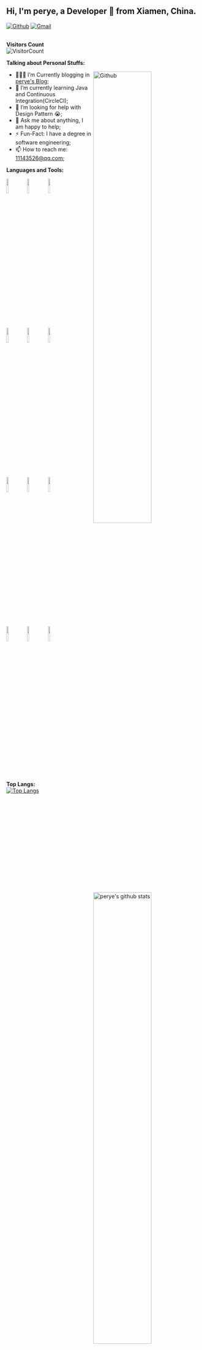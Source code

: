 <!-- Your title -->
## Hi, I'm perye, a Developer 🚀 from Xiamen, China.

<!-- Your badges
You can use the website to generate badges: https://shields.io/
-->

[![Github](https://img.shields.io/badge/-Github-000?style=flat&logo=Github&logoColor=white)](https://github.com/perye)
[![Gmail](https://img.shields.io/badge/-Gmail-c14438?style=flat&logo=Gmail&logoColor=white)](mailto:peryedev@gmail.com)

<br>**Visitors Count**  
![VisitorCount](https://profile-counter.glitch.me/{perye}/count.svg)

<!-- Talking about you -->
**Talking about Personal Stuffs:**

<!-- Any image aligned to the right. Beware the width -->
<img width="55%" align="right" alt="Github" src="https://raw.githubusercontent.com/onimur/.github/master/.resources/git-header.svg" />

- 👨🏽‍💻 I’m Currently blogging in [perye's Blog](https://perye.github.io/);
- 🌱 I’m currently learning Java and Continuous Integration(CircleCI); 
- 🤔 I’m looking for help with Design Pattern 😭;
- 💬 Ask me about anything, I am happy to help;
- ⚡️ Fun-Fact: I have a degree in software engineering;
- 📫 How to reach me: 11143526@qq.com;

**Languages and Tools:**  

<!-- Your github readme stats
You can use this api: https://github.com/anuraghazra/github-readme-stats
-->
<p>
  <a href="https://github.com/perye">
    <img width="55%" align="right" alt="perye's github stats" src="https://github-readme-stats.vercel.app/api?username=perye&show_icons=true&hide_border=true" />
  </a>
  
  <!-- Your languages and tools. Be careful with the alignment. 
  You can use this sites to get logos: https://www.vectorlogo.zone or https://simpleicons.org/
  -->
  <code><img width="10%" src="https://www.vectorlogo.zone/logos/java/java-ar21.svg"></code>
  <code><img width="10%" src="https://www.vectorlogo.zone/logos/linux/linux-ar21.svg"></code>
  <code><img width="10%" src="https://www.vectorlogo.zone/logos/mysql/mysql-ar21.svg"></code>
  <br />
  <code><img width="10%" src="https://www.vectorlogo.zone/logos/gradle/gradle-ar21.svg"></code>
  <code><img width="10%" src="https://www.vectorlogo.zone/logos/unity3d/unity3d-ar21.svg"></code>
  <code><img width="10%" src="https://www.vectorlogo.zone/logos/apache_pig/apache_pig-ar21.svg"></code>
  <br />
  <code><img width="10%" src="https://www.vectorlogo.zone/logos/nginx/nginx-ar21.svg"></code>
  <code><img width="10%" src="https://www.vectorlogo.zone/logos/redis/redis-ar21.svg"></code>
  <code><img width="10%" src="https://www.vectorlogo.zone/logos/lua/lua-ar21.svg"></code>
  <br />
  <code><img width="10%" src="https://www.vectorlogo.zone/logos/git-scm/git-scm-ar21.svg"></code>
  <code><img width="10%" src="https://www.vectorlogo.zone/logos/nodejs/nodejs-ar21.svg"></code>
  <code><img width="10%" src="https://www.vectorlogo.zone/logos/gnu_bash/gnu_bash-ar21.svg"></code>
</p>


**Top Langs:**  
[![Top Langs](https://github-readme-stats.vercel.app/api/top-langs/?username=perye&layout=compact)](https://github.com/perye)



